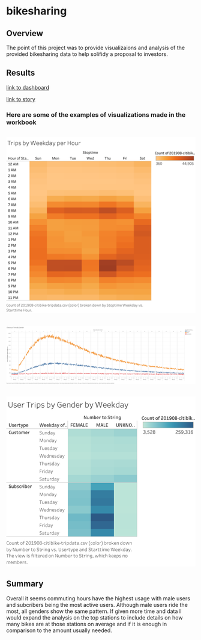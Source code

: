 # bikesharing

## Overview 

The point of this project was to provide visualizaions and analysis of the provided bikesharing data to help solifidy a proposal to investors. 


## Results
[link to dashboard](https://public.tableau.com/shared/HXHR7BN9C?:display_count=y&:origin=viz_share_link)

[link to story](https://public.tableau.com/shared/7SCNBQX9B?:display_count=y&:origin=viz_share_link)

### Here are some of the examples of visualizations  made in the workbook 

![](Images/TripsbyWeekdayperHour.png)
---
![](Images/CheckoutTimeByGender.png)
---
![](Images/UserTripsbyGenderbyWeekday.png)
---


## Summary
Overall it seems commuting hours have the highest usage with male users and subcribers being the most active users. Although male users ride the most, all genders show the same pattern. If given more time and data I would expand the analysis on the top stations to include details on how many bikes are at those stations on average  and if it is enough in comparison to the amount usually needed.
